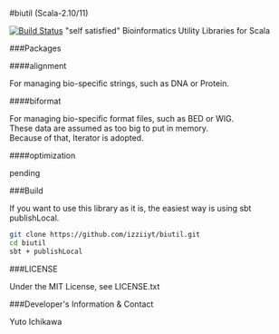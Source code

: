 #biutil (Scala-2.10/11)

[![Build Status](https://travis-ci.org/izziiyt/biutil.svg?branch=master)](https://travis-ci.org/izziiyt/biutil)
"self satisfied" Bioinformatics Utility Libraries for Scala

###Packages

####alignment

For managing bio-specific strings, such as DNA or Protein.

####biformat

For managing bio-specific format files, such as BED or WIG.  
These data are assumed as too big to put in memory.  
Because of that, Iterator is adopted.

####optimization

pending

###Build

If you want to use this library as it is, the easiest way is using sbt publishLocal.
```bash
git clone https://github.com/izziiyt/biutil.git
cd biutil
sbt + publishLocal
```

###LICENSE

Under the MIT License, see LICENSE.txt

###Developer's Information & Contact

Yuto Ichikawa  
